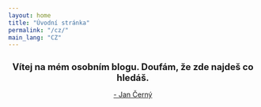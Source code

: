 ```yaml
---
layout: home
title: "Úvodní stránka"
permalink: "/cz/"
main_lang: "CZ"
---
```


<article style="text-align: center; padding-bottom: 0;">
	<h1 style="font-size: 1.3em;">Vítej na mém osobním blogu. Doufám, že zde najdeš co hledáš.</h1>
	<a href="/about/#about-me"><p class="signature"> - Jan Černý</p></a>
</article>

